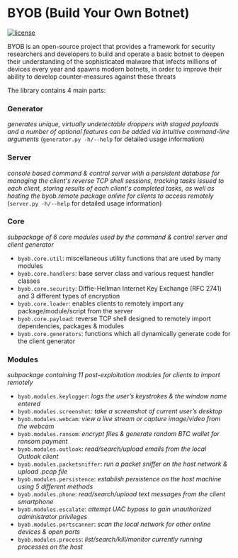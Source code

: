 # BYOB (Build Your Own Botnet)
[![license](https://img.shields.io/badge/license-GPL--3.0-green.svg)](https://github.com/colental/byob/blob/master/LICENSE)

BYOB is an open-source project that provides a framework for security researchers 
and developers to build and operate a basic botnet to deepen their understanding
of the sophisticated malware that infects millions of devices every year and spawns
modern botnets, in order to improve their ability to develop counter-measures against 
these threats

The library contains 4 main parts:

### Generator

   *generates unique, virtually undetectable droppers with staged payloads
   and a number of optional features can be added via intuitive command-line
   arguments* (`generator.py -h/--help` for detailed usage information)

### Server

   *console based command & control server with a persistent database for
   managing the client's reverse TCP shell sessions, tracking tasks issued
   to each client, storing results of each client's completed tasks, as well
   as hosting the byob.remote package online for clients to access remotely*
   (`server.py -h/--help` for detailed usage information)

### Core

   *subpackage of 6 core modules used by the command & control server  and client generator*

   - `byob.core.util`: miscellaneous utility functions that are used by many modules
   - `byob.core.handlers`: base server class and various request handler classes
   - `byob.core.security`: Diffie-Hellman Internet Key Exchange (RFC 2741) and 3 different types of encryption
   - `byob.core.loader`: enables clients to remotely import any package/module/script from the server
   - `byob.core.payload`: reverse TCP shell designed to remotely import dependencies, packages & modules
   - `byob.core.generators`: functions which all dynamically generate code for the client generator

### Modules

   *subpackage containing 11 post-exploitation modules for clients to import remotely*

   - `byob.modules.keylogger`: *logs the user’s keystrokes & the window name entered*
   - `byob.modules.screenshot`: *take a screenshot of current user’s desktop*
   - `byob.modules.webcam`: *view a live stream or capture image/video from the webcam*
   - `byob.modules.ransom`: *encrypt files & generate random BTC wallet for ransom payment*
   - `byob.modules.outlook`: *read/search/upload emails from the local Outlook client*
   - `byob.modules.packetsniffer`: *run a packet sniffer on the host network & upload .pcap file*
   - `byob.modules.persistence`: *establish persistence on the host machine using 5 different methods*
   - `byob.modules.phone`: *read/search/upload text messages from the client smartphone*
   - `byob.modules.escalate`: *attempt UAC bypass to gain unauthorized administrator privileges*
   - `byob.modules.portscanner`: *scan the local network for other online devices & open ports*
   - `byob.modules.process`: *list/search/kill/monitor currently running processes on the host*
